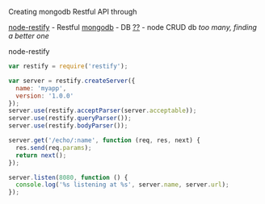 
Creating mongodb Restful API through

[node-restify](https://github.com/mcavage/node-restify) - Restful
[mongodb](http://www.mongodb.org/) - DB
[??](??) - node CRUD db *too many, finding a better one*

node-restify

```javascript
var restify = require('restify');

var server = restify.createServer({
  name: 'myapp',
  version: '1.0.0'
});
server.use(restify.acceptParser(server.acceptable));
server.use(restify.queryParser());
server.use(restify.bodyParser());

server.get('/echo/:name', function (req, res, next) {
  res.send(req.params);
  return next();
});

server.listen(8080, function () {
  console.log('%s listening at %s', server.name, server.url);
});
```



